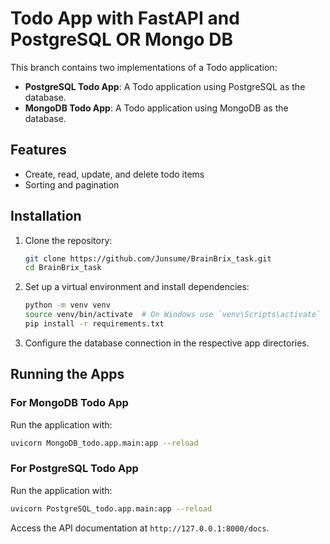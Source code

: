 # Todo App with FastAPI and PostgreSQL OR Mongo DB
This branch contains two implementations of a Todo application:

- **PostgreSQL Todo App**: A Todo application using PostgreSQL as the database.
- **MongoDB Todo App**: A Todo application using MongoDB as the database.

## Features

- Create, read, update, and delete todo items
- Sorting and pagination

## Installation

1. Clone the repository:
   ```bash
   git clone https://github.com/Junsume/BrainBrix_task.git
   cd BrainBrix_task
   ```

2. Set up a virtual environment and install dependencies:
   ```bash
   python -m venv venv
   source venv/bin/activate  # On Windows use `venv\Scripts\activate`
   pip install -r requirements.txt
   ```

3. Configure the database connection in the respective app directories.

## Running the Apps

### For MongoDB Todo App

Run the application with:
```bash
uvicorn MongoDB_todo.app.main:app --reload
```

### For PostgreSQL Todo App

Run the application with:
```bash
uvicorn PostgreSQL_todo.app.main:app --reload
```

Access the API documentation at `http://127.0.0.1:8000/docs`.
